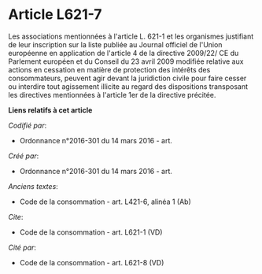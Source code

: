 # Article L621-7

Les associations mentionnées à l'article L. 621-1 et les organismes justifiant de leur inscription sur la liste publiée au
Journal officiel de l'Union européenne en application de l'article 4 de la directive 2009/22/ CE du Parlement européen et du
Conseil du 23 avril 2009 modifiée relative aux actions en cessation en matière de protection des intérêts des consommateurs,
peuvent agir devant la juridiction civile pour faire cesser ou interdire tout agissement illicite au regard des dispositions
transposant les directives mentionnées à l'article 1er de la directive précitée.

**Liens relatifs à cet article**

_Codifié par_:

  - Ordonnance n°2016-301 du 14 mars 2016 - art.

_Créé par_:

  - Ordonnance n°2016-301 du 14 mars 2016 - art.

_Anciens textes_:

  - Code de la consommation - art. L421-6, alinéa 1 (Ab)

_Cite_:

  - Code de la consommation - art. L621-1 (VD)

_Cité par_:

  - Code de la consommation - art. L621-8 (VD)
